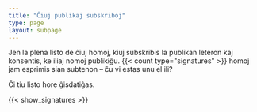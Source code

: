 ```yaml
---
title: "Ĉiuj publikaj subskriboj"
type: page
layout: subpage
---
```


Jen la plena listo de ĉiuj homoj, kiuj subskribis la publikan leteron kaj
konsentis, ke iliaj nomoj publikiĝu.  {{< count type="signatures" >}}
homoj jam esprimis sian subtenon – ĉu vi estas unu el ili?

Ĉi tiu listo hore ĝisdatiĝas.

{{< show_signatures >}}

